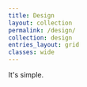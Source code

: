 ```yaml
---
title: Design
layout: collection
permalink: /design/
collection: design
entries_layout: grid
classes: wide
---
```


  It's simple.
